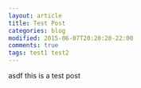 ```yaml
---
layout: article
title: Test Post
categories: blog
modified: 2015-06-07T20:20:20-22:00
comments: true
tags: test1 test2
---
```


asdf this is a test post 